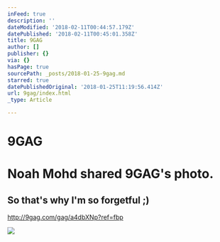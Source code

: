 ```yaml
---
inFeed: true
description: ''
dateModified: '2018-02-11T00:44:57.179Z'
datePublished: '2018-02-11T00:45:01.358Z'
title: 9GAG
author: []
publisher: {}
via: {}
hasPage: true
sourcePath: _posts/2018-01-25-9gag.md
starred: true
datePublishedOriginal: '2018-01-25T11:19:56.414Z'
url: 9gag/index.html
_type: Article

---
```

# 9GAG

# Noah Mohd shared 9GAG's photo.

## So that's why I'm so forgetful ;)
http://9gag.com/gag/a4dbXNp?ref=fbp

<article style=""><img src="https://z-p3-scontent.xx.fbcdn.net/v/t1.0-9/s720x720/10930162_10153252818691840_6622303764210119874_n.jpg?oh=3c2a2590ca706fef18ceb77ab219ed37&amp;oe=5B22CCFA" /></article>